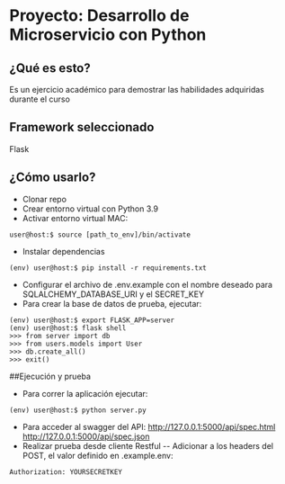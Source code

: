 # Proyecto: Desarrollo de Microservicio con Python

## ¿Qué es esto?
Es un ejercicio académico para demostrar las habilidades adquiridas durante el curso

## Framework seleccionado
Flask

## ¿Cómo usarlo?

- Clonar repo
- Crear entorno virtual con Python 3.9
- Activar entorno virtual
MAC:
```
user@host:$ source [path_to_env]/bin/activate
```
- Instalar dependencias
```
(env) user@host:$ pip install -r requirements.txt
```
- Configurar el archivo de .env.example con el nombre deseado para SQLALCHEMY_DATABASE_URI y el SECRET_KEY
- Para crear la base de datos de prueba, ejecutar:
```
(env) user@host:$ export FLASK_APP=server
(env) user@host:$ flask shell
>>> from server import db
>>> from users.models import User
>>> db.create_all()
>>> exit()
```

##Ejecución y prueba
- Para correr la aplicación ejecutar:
```
(env) user@host:$ python server.py
```
- Para acceder al swagger del API:
http://127.0.0.1:5000/api/spec.html
http://127.0.0.1:5000/api/spec.json
- Realizar prueba desde cliente Restful
-- Adicionar a los headers del POST, el valor definido en .example.env: 
```
Authorization: YOURSECRETKEY
```